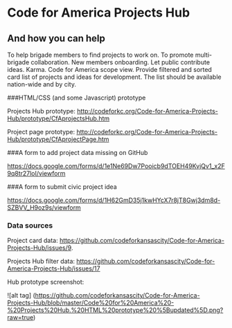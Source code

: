 # Code for America Projects Hub
## And how you can help

To help brigade members to find projects to work on. To promote multi-brigade collaboration. New members onboarding. Let public contribute ideas. Karma. Code for America scope view. Provide filtered and sorted card list of projects and ideas for development. The list should be available nation-wide and by city.  

###HTML/CSS (and some Javascript) prototype

Projects Hub prototype: http://codeforkc.org/Code-for-America-Projects-Hub/prototype/CfAprojectsHub.htm

Project page prototype: http://codeforkc.org/Code-for-America-Projects-Hub/prototype/CfAprojectPage.htm

###A form to add project data missing on GitHub

https://docs.google.com/forms/d/1e1Ne69Dw7Pooicb9dTOEH49KvjQv1_x2F9q8tr27loI/viewform

###A form to submit civic project idea

https://docs.google.com/forms/d/1H62GmD35j1kwHYcX7r8jT8Gwj3dm8d-SZBVV_H9oz9s/viewform

### Data sources

Project card data: https://github.com/codeforkansascity/Code-for-America-Projects-Hub/issues/9. 

Projects Hub filter data: https://github.com/codeforkansascity/Code-for-America-Projects-Hub/issues/17

Hub prototype screenshot:

![alt tag] (https://github.com/codeforkansascity/Code-for-America-Projects-Hub/blob/master/Code%20for%20America%20-%20Projects%20Hub.%20HTML%20prototype%20%5Bupdated%5D.png?raw=true)


